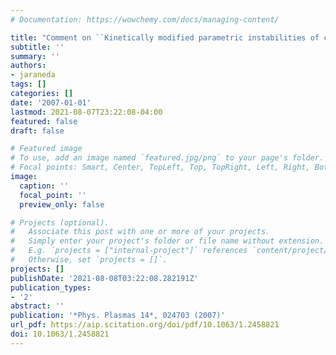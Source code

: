 ```yaml
---
# Documentation: https://wowchemy.com/docs/managing-content/

title: "Comment on ``Kinetically modified parametric instabilities of circularly polarized Alfvén waves Ion kinetic effects'' [Phys. Plasmas 13, 124501 (2006)]"
subtitle: ''
summary: ''
authors:
- jaraneda
tags: []
categories: []
date: '2007-01-01'
lastmod: 2021-08-07T23:22:08-04:00
featured: false
draft: false

# Featured image
# To use, add an image named `featured.jpg/png` to your page's folder.
# Focal points: Smart, Center, TopLeft, Top, TopRight, Left, Right, BottomLeft, Bottom, BottomRight.
image:
  caption: ''
  focal_point: ''
  preview_only: false

# Projects (optional).
#   Associate this post with one or more of your projects.
#   Simply enter your project's folder or file name without extension.
#   E.g. `projects = ["internal-project"]` references `content/project/deep-learning/index.md`.
#   Otherwise, set `projects = []`.
projects: []
publishDate: '2021-08-08T03:22:08.282191Z'
publication_types:
- '2'
abstract: ''
publication: '*Phys. Plasmas 14*, 024703 (2007)'
url_pdf: https://aip.scitation.org/doi/pdf/10.1063/1.2458821
doi: 10.1063/1.2458821
---
```

